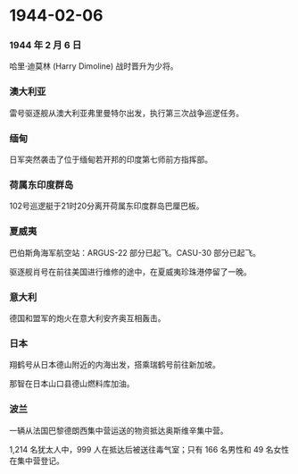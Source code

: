 # 1944-02-06

### 1944 年 2 月 6 日

哈里·迪莫林 (Harry Dimoline) 战时晋升为少将。

### 澳大利亚

雷号驱逐舰从澳大利亚弗里曼特尔出发，执行第三次战争巡逻任务。

### 缅甸

日军突然袭击了位于缅甸若开邦的印度第七师前方指挥部。

### 荷属东印度群岛

102号巡逻艇于21时20分离开荷属东印度群岛巴厘巴板。

### 夏威夷

巴伯斯角海军航空站：ARGUS-22 部分已起飞。CASU-30 部分已起飞。

驱逐舰肖号在前往美国进行维修的途中，在夏威夷珍珠港停留了一晚。

### 意大利

德国和盟军的炮火在意大利安齐奥互相轰击。

### 日本

翔鹤号从日本德山附近的内海出发，搭乘瑞鹤号前往新加坡。

那智在日本山口县德山燃料库加油。

### 波兰

一辆从法国巴黎德朗西集中营运送的物资抵达奥斯维辛集中营。

1,214 名犹太人中，999 人在抵达后被送往毒气室；只有 166 名男性和 49
名女性在集中营登记。